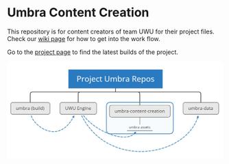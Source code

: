 # Umbra Content Creation
This repository is for content creators of team UWU for their project files.
Check our [wiki page](https://github.com/digipen-team-uwu/umbra-content-creation/wiki) for how to get into the work flow.

Go to the [project page](https://github.com/digipen-team-uwu/umbra) to find the latest builds of the project.

![Project Umbra Repos](wiki/ProjectUmbraRepos.jpg)